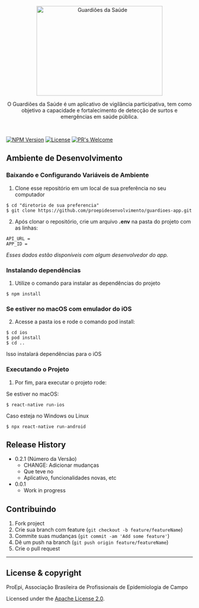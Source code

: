 <p align="center">
   <a href="https://linktr.ee/guardioesdasaude">
      <img width="340" height="242" src="https://raw.githubusercontent.com/proepidesenvolvimento/guardioes-app/feature/UpdateReadme/doc/logo-pt-comum.png" alt="Guardiões da Saúde">
   </a>
</p>

<p align="center">
  O Guardiões da Saúde é um aplicativo de vigilância participativa, tem como objetivo a capacidade e fortalecimento de detecção de surtos e emergências em saúde      pública.
</p>

<br> 

[![NPM Version][npm-image]][npm-url]
[![License](https://img.shields.io/badge/License-Apache%202.0-blue.svg)](https://github.com/proepidesenvolvimento/guardioes-app/blob/master/LICENSE.md)
[![PR's Welcome](https://img.shields.io/badge/PRs-welcome-brightgreen.svg?style=flat)](http://makeapullrequest.com)  

## Ambiente de Desenvolvimento

### Baixando e Configurando Variáveis de Ambiente
1. Clone esse repositório em um local de sua preferência no seu computador
```shel
$ cd "diretorio de sua preferencia"
$ git clone https://github.com/proepidesenvolvimento/guardioes-app.git
```

2. Após clonar o repositório, crie um arquivo **.env** na pasta do projeto com as linhas:
```
API_URL = 
APP_ID =
```
*Esses dados estão disponíveis com algum desenvolvedor do app.*

### Instalando dependências  

1. Utilize o comando para instalar as dependências do projeto
```
$ npm install
```

### Se estiver no macOS com emulador do iOS
2. Acesse a pasta ios e rode o comando pod install:
```
$ cd ios
$ pod install
$ cd ..
```
Isso instalará dependências para o iOS

### Executando o Projeto

1. Por fim, para executar o projeto rode:

Se estiver no macOS:
```
$ react-native run-ios
```

Caso esteja no Windows ou Linux
```
$ npx react-native run-android
```

## Release History

* 0.2.1 (Número da Versão)
    * CHANGE: Adicionar mudanças
    * Que teve no
    * Aplicativo, funcionalidades novas, etc
* 0.0.1
    * Work in progress

## Contribuindo

1. Fork project
2. Crie sua branch com feature (`git checkout -b feature/featureName`)
3. Commite suas mudanças (`git commit -am 'Add some feature'`)
4. Dê um push na branch (`git push origin feature/featureName`)
5. Crie o pull request

----
## License & copyright

ProEpi, Associação Brasileira de Profissionais de Epidemiologia de Campo

Licensed under the [Apache License 2.0](LICENSE.md).
<!-- Markdown link & img dfn's -->
[npm-image]: https://img.shields.io/npm/v/datadog-metrics.svg?style=flat-square
[npm-url]: https://npmjs.org/package/datadog-metrics
